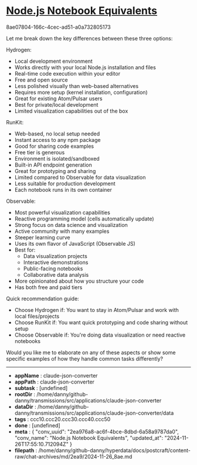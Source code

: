 # [Node.js Notebook Equivalents](https://claude.ai/chat/2ea976a8-ac6f-4bce-8dbd-6a58a9787da0)

8ae07804-166c-4cec-ad51-a0a732805173

 Let me break down the key differences between these three options:

Hydrogen:
- Local development environment
- Works directly with your local Node.js installation and files
- Real-time code execution within your editor
- Free and open source
- Less polished visually than web-based alternatives
- Requires more setup (kernel installation, configuration)
- Great for existing Atom/Pulsar users
- Best for private/local development
- Limited visualization capabilities out of the box

RunKit:
- Web-based, no local setup needed
- Instant access to any npm package
- Good for sharing code examples
- Free tier is generous
- Environment is isolated/sandboxed
- Built-in API endpoint generation
- Great for prototyping and sharing
- Limited compared to Observable for data visualization
- Less suitable for production development
- Each notebook runs in its own container

Observable:
- Most powerful visualization capabilities
- Reactive programming model (cells automatically update)
- Strong focus on data science and visualization
- Active community with many examples
- Steeper learning curve
- Uses its own flavor of JavaScript (Observable JS)
- Best for:
  - Data visualization projects
  - Interactive demonstrations
  - Public-facing notebooks
  - Collaborative data analysis
- More opinionated about how you structure your code
- Has both free and paid tiers

Quick recommendation guide:
- Choose Hydrogen if: You want to stay in Atom/Pulsar and work with local files/projects
- Choose RunKit if: You want quick prototyping and code sharing without setup
- Choose Observable if: You're doing data visualization or need reactive notebooks

Would you like me to elaborate on any of these aspects or show some specific examples of how they handle common tasks differently?

---

* **appName** : claude-json-converter
* **appPath** : claude-json-converter
* **subtask** : [undefined]
* **rootDir** : /home/danny/github-danny/transmissions/src/applications/claude-json-converter
* **dataDir** : /home/danny/github-danny/transmissions/src/applications/claude-json-converter/data
* **tags** : ccc10.ccc20.ccc30.ccc40.ccc50
* **done** : [undefined]
* **meta** : {
  "conv_uuid": "2ea976a8-ac6f-4bce-8dbd-6a58a9787da0",
  "conv_name": "Node.js Notebook Equivalents",
  "updated_at": "2024-11-26T17:55:10.712094Z"
}
* **filepath** : /home/danny/github-danny/hyperdata/docs/postcraft/content-raw/chat-archives/md/2ea9/2024-11-26_8ae.md